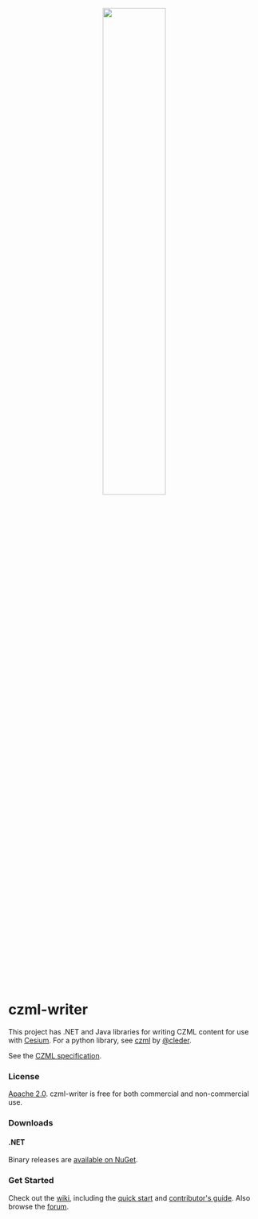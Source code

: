 <p align="center">
<img src="https://github.com/AnalyticalGraphicsInc/cesium/wiki/logos/Cesium_Logo_Color.jpg" width="50%" />
</p>

czml-writer
===========

This project has .NET and Java libraries for writing CZML content for use with [Cesium](http://cesium.agi.com/).  For a python library, see [czml](https://github.com/cleder/czml) by [@cleder](https://github.com/cleder).

See the [CZML specification](https://github.com/AnalyticalGraphicsInc/czml-writer/wiki/CZML-Guide).

### License ###

[Apache 2.0](http://www.apache.org/licenses/LICENSE-2.0.html).  czml-writer is free for both commercial and non-commercial use.

### Downloads ###

#### .NET

Binary releases are [available on NuGet](https://www.nuget.org/packages/CesiumLanguageWriter/).

### Get Started ###

Check out the [wiki](https://github.com/AnalyticalGraphicsInc/czml-writer/wiki), including the [quick start](https://github.com/AnalyticalGraphicsInc/czml-writer/wiki/Quick-Start) and [contributor's guide](https://github.com/AnalyticalGraphicsInc/czml-writer/wiki/Contributor's-Guide).  Also browse the [forum](https://groups.google.com/d/forum/cesium-dev).
